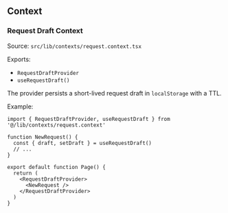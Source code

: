## Context

### Request Draft Context
Source: `src/lib/contexts/request.context.tsx`

Exports:
- `RequestDraftProvider`
- `useRequestDraft()`

The provider persists a short-lived request draft in `localStorage` with a TTL.

Example:
```tsx
import { RequestDraftProvider, useRequestDraft } from '@/lib/contexts/request.context'

function NewRequest() {
  const { draft, setDraft } = useRequestDraft()
  // ...
}

export default function Page() {
  return (
    <RequestDraftProvider>
      <NewRequest />
    </RequestDraftProvider>
  )
}
```